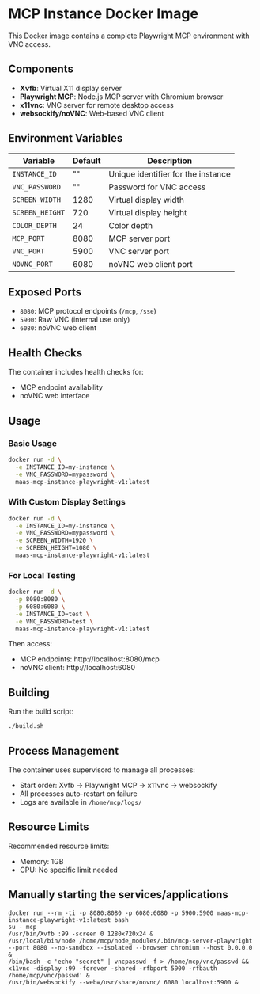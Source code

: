 # MCP Instance Docker Image

This Docker image contains a complete Playwright MCP environment with VNC access.

## Components

- **Xvfb**: Virtual X11 display server
- **Playwright MCP**: Node.js MCP server with Chromium browser
- **x11vnc**: VNC server for remote desktop access
- **websockify/noVNC**: Web-based VNC client

## Environment Variables

| Variable | Default | Description |
|----------|---------|-------------|
| `INSTANCE_ID` | "" | Unique identifier for the instance |
| `VNC_PASSWORD` | "" | Password for VNC access |
| `SCREEN_WIDTH` | 1280 | Virtual display width |
| `SCREEN_HEIGHT` | 720 | Virtual display height |
| `COLOR_DEPTH` | 24 | Color depth |
| `MCP_PORT` | 8080 | MCP server port |
| `VNC_PORT` | 5900 | VNC server port |
| `NOVNC_PORT` | 6080 | noVNC web client port |

## Exposed Ports

- `8080`: MCP protocol endpoints (`/mcp`, `/sse`)
- `5900`: Raw VNC (internal use only)
- `6080`: noVNC web client

## Health Checks

The container includes health checks for:
- MCP endpoint availability
- noVNC web interface

## Usage

### Basic Usage
```bash
docker run -d \
  -e INSTANCE_ID=my-instance \
  -e VNC_PASSWORD=mypassword \
  maas-mcp-instance-playwright-v1:latest
```

### With Custom Display Settings
```bash
docker run -d \
  -e INSTANCE_ID=my-instance \
  -e VNC_PASSWORD=mypassword \
  -e SCREEN_WIDTH=1920 \
  -e SCREEN_HEIGHT=1080 \
  maas-mcp-instance-playwright-v1:latest
```

### For Local Testing
```bash
docker run -d \
  -p 8080:8080 \
  -p 6080:6080 \
  -e INSTANCE_ID=test \
  -e VNC_PASSWORD=test \
  maas-mcp-instance-playwright-v1:latest
```

Then access:
- MCP endpoints: http://localhost:8080/mcp
- noVNC client: http://localhost:6080

## Building

Run the build script:
```bash
./build.sh
```

## Process Management

The container uses supervisord to manage all processes:
- Start order: Xvfb → Playwright MCP → x11vnc → websockify
- All processes auto-restart on failure
- Logs are available in `/home/mcp/logs/`

## Resource Limits

Recommended resource limits:
- Memory: 1GB
- CPU: No specific limit needed

## Manually starting the services/applications

    docker run --rm -ti -p 8080:8080 -p 6080:6080 -p 5900:5900 maas-mcp-instance-playwright-v1:latest bash
    su - mcp
    /usr/bin/Xvfb :99 -screen 0 1280x720x24 &
    /usr/local/bin/node /home/mcp/node_modules/.bin/mcp-server-playwright --port 8080 --no-sandbox --isolated --browser chromium --host 0.0.0.0 &
    /bin/bash -c 'echo "secret" | vncpasswd -f > /home/mcp/vnc/passwd && x11vnc -display :99 -forever -shared -rfbport 5900 -rfbauth /home/mcp/vnc/passwd' &
    /usr/bin/websockify --web=/usr/share/novnc/ 6080 localhost:5900 &
